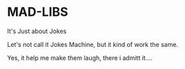 # MAD-LIBS
It's Just about Jokes

Let's not call it Jokes Machine, but it kind of work the same.

Yes, it help me make them laugh, there i admitt it....
